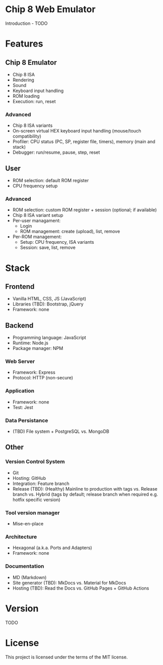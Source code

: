 # Chip 8 Web Emulator

Introduction - TODO

# Features

## Chip 8 Emulator

- Chip 8 ISA
- Rendering
- Sound
- Keyboard input handling
- ROM loading
- Execution: run, reset

### Advanced

- Chip 8 ISA variants
- On-screen virtual HEX keyboard input handling (mouse/touch compatibility)
- Profiler: CPU status (PC, SP, register file, timers), memory (main and stack)
- Debugger: run/resume, pause, step, reset

## User

- ROM selection: default ROM register
- CPU frequency setup

### Advanced

- ROM selection: custom ROM register + session (optional; if available)
- Chip 8 ISA variant setup
- Per-user managament:
  - Login
  - ROM management: create (upload), list, remove
- Per-ROM management:
  - Setup: CPU frequency, ISA variants
  - Session: save, list, remove

# Stack

## Frontend

- Vanilla HTML, CSS, JS (JavaScript)
- Libraries (TBD): Bootstrap, jQuery
- Framework: none

## Backend

- Programming language: JavaScript
- Runtime: Node.js
- Package manager: NPM

### Web Server

- Framework: Express
- Protocol: HTTP (non-secure)

### Application

- Framework: none
- Test: Jest

### Data Persistance

- (TBD) File system + PostgreSQL vs. MongoDB

## Other

### Version Control System

- Git
- Hosting: GitHub
- Integration: Feature branch
- Release (TBD): (Healthy) Mainline to production with tags vs. Release branch vs. Hybrid (tags by default; release branch when required e.g. hotfix specific version)

### Tool version manager

- Mise-en-place

### Architecture

- Hexagonal (a.k.a. Ports and Adapters)
- Framework: none

### Documentation

- MD (Markdown)
- Site generator (TBD): MkDocs vs. Material for MkDocs
- Hosting (TBD): Read the Docs vs. GitHub Pages + GitHub Actions

# Version

TODO

# License

This project is licensed under the terms of the MIT license.
